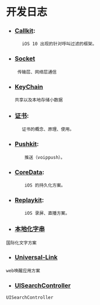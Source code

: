 # 开发日志

* ### [Callkit](call-k-i-t.md):


```
      iOS 10 出现的针对呼叫过滤的框架。
```

* ### [Socket](socket.md)

  ```
   传输层、网络层通信
  ```

* ### [KeyChain](keychain.md)

  `共享以及本地存储小数据`

* ### [证书](证书.md):


```
      证书的概念、原理、使用。
```

* ### [Pushkit](push.md):


```
       推送（voippush）。
```

* ### [CoreData](coredata.md):


```
       iOS 的持久化方案。
```

* ### [Replaykit](relaykit.md):


```
       iOS 录屏、直播方案。
```

* ### [本地化字串](ben-di-hua-zi-chuan.md)
```
国际化文字方案
```

* ### [Universal-Link](universal-link.md)
```
web唤醒应用方案
```
* ### [UISearchController](searchbar.md)
```
UISearchController
```